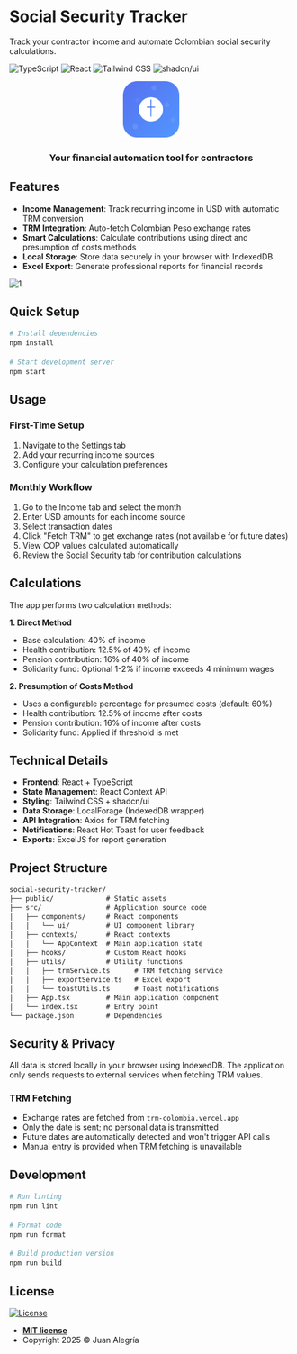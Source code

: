 # Social Security Tracker

Track your contractor income and automate Colombian social security calculations.

![TypeScript](https://img.shields.io/badge/TypeScript-4.9.5-blue?style=for-the-badge&logo=typescript)
![React](https://img.shields.io/badge/React-18.2.0-61DAFB?style=for-the-badge&logo=react)
![Tailwind CSS](https://img.shields.io/badge/Tailwind_CSS-4.1.6-38B2AC?style=for-the-badge&logo=tailwind-css)
![shadcn/ui](https://img.shields.io/badge/shadcn/ui-latest-000000?style=for-the-badge)

<div align="center">
  <img src="public/logo.svg" alt="Social Security Tracker" width="100">
  <h3>Your financial automation tool for contractors</h3>
</div>

## Features

- **Income Management**: Track recurring income in USD with automatic TRM conversion
- **TRM Integration**: Auto-fetch Colombian Peso exchange rates
- **Smart Calculations**: Calculate contributions using direct and presumption of costs methods
- **Local Storage**: Store data securely in your browser with IndexedDB
- **Excel Export**: Generate professional reports for financial records

<img width="1384" alt="1" src="https://github.com/user-attachments/assets/82e0e10a-4c41-42b9-9ec1-0b3a870da5ea" />

## Quick Setup

```bash
# Install dependencies
npm install

# Start development server
npm start
```

## Usage

### First-Time Setup

1. Navigate to the Settings tab
2. Add your recurring income sources
3. Configure your calculation preferences

### Monthly Workflow

1. Go to the Income tab and select the month
2. Enter USD amounts for each income source
3. Select transaction dates
4. Click "Fetch TRM" to get exchange rates (not available for future dates)
5. View COP values calculated automatically
6. Review the Social Security tab for contribution calculations

## Calculations

The app performs two calculation methods:

**1. Direct Method**
- Base calculation: 40% of income
- Health contribution: 12.5% of 40% of income
- Pension contribution: 16% of 40% of income
- Solidarity fund: Optional 1-2% if income exceeds 4 minimum wages

**2. Presumption of Costs Method**
- Uses a configurable percentage for presumed costs (default: 60%)
- Health contribution: 12.5% of income after costs
- Pension contribution: 16% of income after costs
- Solidarity fund: Applied if threshold is met

## Technical Details

- **Frontend**: React + TypeScript
- **State Management**: React Context API
- **Styling**: Tailwind CSS + shadcn/ui
- **Data Storage**: LocalForage (IndexedDB wrapper)
- **API Integration**: Axios for TRM fetching
- **Notifications**: React Hot Toast for user feedback
- **Exports**: ExcelJS for report generation

## Project Structure

```
social-security-tracker/
├── public/             # Static assets
├── src/                # Application source code
│   ├── components/     # React components
│   │   └── ui/         # UI component library
│   ├── contexts/       # React contexts
│   │   └── AppContext  # Main application state
│   ├── hooks/          # Custom React hooks
│   ├── utils/          # Utility functions
│   │   ├── trmService.ts      # TRM fetching service
│   │   ├── exportService.ts   # Excel export
│   │   └── toastUtils.ts      # Toast notifications
│   ├── App.tsx         # Main application component
│   └── index.tsx       # Entry point
└── package.json        # Dependencies
```

## Security & Privacy

All data is stored locally in your browser using IndexedDB. The application only sends requests to external services when fetching TRM values.

### TRM Fetching

- Exchange rates are fetched from `trm-colombia.vercel.app`
- Only the date is sent; no personal data is transmitted
- Future dates are automatically detected and won't trigger API calls
- Manual entry is provided when TRM fetching is unavailable

## Development

```bash
# Run linting
npm run lint

# Format code
npm run format

# Build production version
npm run build
```

## License

[![License](http://img.shields.io/:license-mit-blue.svg?style=flat-square)](http://badges.mit-license.org)

- **[MIT license](LICENSE)**
- Copyright 2025 © Juan Alegría
